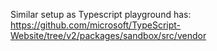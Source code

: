 Similar setup as Typescript playground has: https://github.com/microsoft/TypeScript-Website/tree/v2/packages/sandbox/src/vendor
